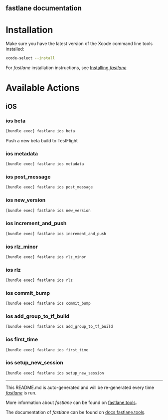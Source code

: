 fastlane documentation
----

# Installation

Make sure you have the latest version of the Xcode command line tools installed:

```sh
xcode-select --install
```

For _fastlane_ installation instructions, see [Installing _fastlane_](https://docs.fastlane.tools/#installing-fastlane)

# Available Actions

## iOS

### ios beta

```sh
[bundle exec] fastlane ios beta
```

Push a new beta build to TestFlight

### ios metadata

```sh
[bundle exec] fastlane ios metadata
```



### ios post_message

```sh
[bundle exec] fastlane ios post_message
```



### ios new_version

```sh
[bundle exec] fastlane ios new_version
```



### ios increment_and_push

```sh
[bundle exec] fastlane ios increment_and_push
```



### ios rlz_minor

```sh
[bundle exec] fastlane ios rlz_minor
```



### ios rlz

```sh
[bundle exec] fastlane ios rlz
```



### ios commit_bump

```sh
[bundle exec] fastlane ios commit_bump
```



### ios add_group_to_tf_build

```sh
[bundle exec] fastlane ios add_group_to_tf_build
```



### ios first_time

```sh
[bundle exec] fastlane ios first_time
```



### ios setup_new_session

```sh
[bundle exec] fastlane ios setup_new_session
```



----

This README.md is auto-generated and will be re-generated every time [_fastlane_](https://fastlane.tools) is run.

More information about _fastlane_ can be found on [fastlane.tools](https://fastlane.tools).

The documentation of _fastlane_ can be found on [docs.fastlane.tools](https://docs.fastlane.tools).
